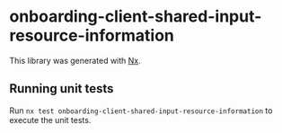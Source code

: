 # onboarding-client-shared-input-resource-information

This library was generated with [Nx](https://nx.dev).

## Running unit tests

Run `nx test onboarding-client-shared-input-resource-information` to execute the unit tests.
